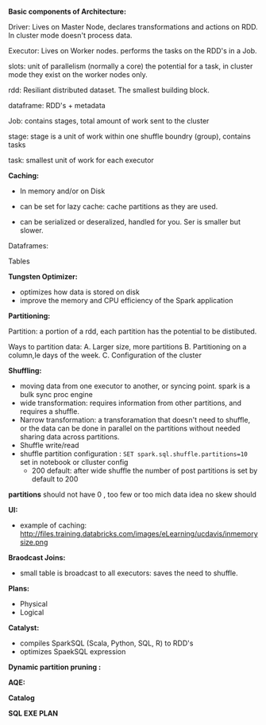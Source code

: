**Basic components of Architecture:**

Driver: Lives on Master Node, declares transformations and actions on RDD. In cluster mode doesn't process data. 

Executor: Lives on Worker nodes. performs the tasks on the RDD's in a Job.

slots: unit of parallelism (normally a core) the potential for a task, in cluster mode they exist on the worker nodes only.

rdd: Resiliant distributed dataset. The smallest building block. 

dataframe: RDD's + metadata

Job: contains stages, total amount of work sent to the cluster

stage: stage is a unit of work within one shuffle boundry (group), contains tasks

task: smallest unit of work for each executor
  
  

**Caching:**

* In memory and/or on Disk

* can be set for lazy cache: cache partitions as they are used.

* can be serialized or deseralized, handled for you. Ser is smaller but slower.

Dataframes: 

Tables
  
  

 **Tungsten Optimizer:**
* optimizes how data is stored on disk
* improve the memory and CPU efficiency of the Spark application
  
  
**Partitioning:**

Partition: a portion of a rdd, each partition has the potential to be distibuted.

Ways to partition data: 
  A. Larger size, more partitions
  B. Partitioning on a column,Ie days of the week.
  C. Configuration of the cluster
  
 
**Shuffling:**
  
* moving data from one executor to another, or syncing point. spark is a bulk sync proc engine
* wide transformation: requires information from other partitions, and requires a shuffle.
* Narrow transformation: a transforamation that doesn't need to shuffle, or the data can be done in parallel on the partitions without needed sharing data across partitions. 
* Shuffle write/read
* shuffle partition configuration : ```SET spark.sql.shuffle.partitions=10``` set in notebook or clluster config
  * 200 default: after wide shuffle the number of post partitions is set by default to 200

**partitions** 
  should not have 0 , too few or too mich data idea no skew should 

**UI:**

* example of caching: http://files.training.databricks.com/images/eLearning/ucdavis/inmemorysize.png


**Braodcast Joins:**

* small table is broadcast to all executors: saves the need to shuffle.


**Plans:**

* Physical
* Logical

**Catalyst:**
* compiles SparkSQL (Scala, Python, SQL, R) to RDD's
* optimizes SpaekSQL expression

**Dynamic partition pruning :**


**AQE:**

**Catalog**

**SQL EXE PLAN**



